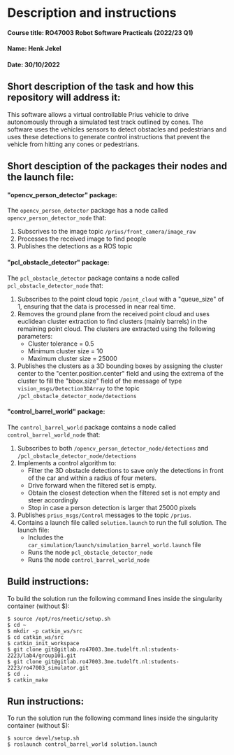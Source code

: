 # Description and instructions
#### Course title: RO47003 Robot Software Practicals (2022/23 Q1)
#### Name: Henk Jekel 
#### Date: 30/10/2022
## Short description of the task and how this repository will address it: 
This software allows a virtual controllable Prius vehicle to drive autonomously through a simulated test track outlined by cones. The software uses the vehicles sensors to detect obstacles and pedestrians and uses these detections to generate control instructions that prevent the vehicle from hitting any cones or pedestrians. 
## Short desciption of the packages their nodes and the launch file:
#### "opencv_person_detector" package:
The `opencv_person_detector` package has a node called `opencv_person_detector_node` that:
1. Subscrives to the image topic `/prius/front_camera/image_raw`
2. Processes the received image to find people 
3. Publishes the detections as a ROS topic

#### "pcl_obstacle_detector" package:
The `pcl_obstacle_detector` package contains a  node called `pcl_obstacle_detector_node` that:
1. Subscribes to the point cloud topic `/point_cloud` with a "queue_size" of 1, ensuring that the data is processed in near real time. 
2. Removes the ground plane from the received point cloud and uses euclidean cluster extraction to find clusters (mainly barrels) in the remaining point cloud. The clusters are extracted using the following parameters:
    -   Cluster tolerance = 0.5
    -   Minimum cluster size = 10
    -   Maximum cluster size = 25000
3. Publishes the clusters as a 3D bounding boxes by assigning the cluster center to the "center.position.center" field and using the extrema of the cluster to fill the "bbox.size" field of the message of type `vision_msgs/Detection3DArray` to the topic `/pcl_obstacle_detector_node/detections`

#### "control_barrel_world" package:
The `control_barrel_world` package contains a node called `control_barrel_world_node` that:
1. Subscribes to both `/opencv_person_detector_node/detections` and `/pcl_obstacle_detector_node/detections`
2. Implements a control algorithm to:
    -   Filter the 3D obstacle detections to save only the detections in front of the car and within a radius of four meters.
    -   Drive forward when the filtered set is empty.
    -   Obtain the closest detection when the filtered set is not empty and steer accordingly
    -   Stop in case a person detection is larger that 25000 pixels 
3. Publishes `prius_msgs/Control` messages to the topic `/prius`. 
4. Contains a launch file called `solution.launch` to run the full solution. The launch file:
    -   Includes the `car_simulation/launch/simulation_barrel_world.launch` file
    -   Runs the node `pcl_obstacle_detector_node`
    -   Runs the node `control_barrel_world_node`
## Build instructions: 
To build the solution run the following command lines inside the singularity container (without $):

```
$ source /opt/ros/noetic/setup.sh
$ cd ~
$ mkdir -p catkin_ws/src
$ cd catkin_ws/src
$ catkin_init_workspace
$ git clone git@gitlab.ro47003.3me.tudelft.nl:students-2223/lab4/group101.git
$ git clone git@gitlab.ro47003.3me.tudelft.nl:students-2223/ro47003_simulator.git
$ cd ..
$ catkin_make
```

## Run instructions: 
To run the solution run the following command lines inside the singularity container (without $):

    $ source devel/setup.sh
    $ roslaunch control_barrel_world solution.launch

